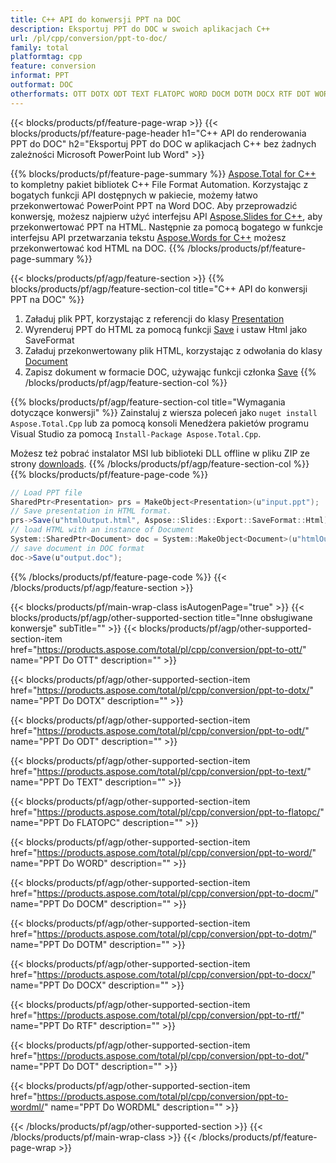 ```yaml
---
title: C++ API do konwersji PPT na DOC
description: Eksportuj PPT do DOC w swoich aplikacjach C++
url: /pl/cpp/conversion/ppt-to-doc/
family: total
platformtag: cpp
feature: conversion
informat: PPT
outformat: DOC
otherformats: OTT DOTX ODT TEXT FLATOPC WORD DOCM DOTM DOCX RTF DOT WORDML
---
```

{{< blocks/products/pf/feature-page-wrap >}}
{{< blocks/products/pf/feature-page-header h1="C++ API do renderowania PPT do DOC" h2="Eksportuj PPT do DOC w aplikacjach C++ bez żadnych zależności Microsoft PowerPoint lub Word" >}}

{{% blocks/products/pf/feature-page-summary %}}
[Aspose.Total for C++](https://products.aspose.com/total/cpp/) to kompletny pakiet bibliotek C++ File Format Automation. Korzystając z bogatych funkcji API dostępnych w pakiecie, możemy łatwo przekonwertować PowerPoint PPT na Word DOC. Aby przeprowadzić konwersję, możesz najpierw użyć interfejsu API [Aspose.Slides for C++](https://products.aspose.com/slides/cpp/), aby przekonwertować PPT na HTML. Następnie za pomocą bogatego w funkcje interfejsu API przetwarzania tekstu [Aspose.Words for C++](https://products.aspose.com/words/cpp/) możesz przekonwertować kod HTML na DOC. 
{{% /blocks/products/pf/feature-page-summary  %}}

{{< blocks/products/pf/agp/feature-section >}}
{{% blocks/products/pf/agp/feature-section-col title="C++ API do konwersji PPT na DOC" %}}
1. Załaduj plik PPT, korzystając z referencji do klasy [Presentation](https://reference.aspose.com/slides/cpp/class/aspose.slides.presentation)
2. Wyrenderuj PPT do HTML za pomocą funkcji [Save](https://reference.aspose.com/slides/cpp/class/aspose.slides.presentation#afcd59ec697bf05c10f78c3869de2ec9e) i ustaw Html jako SaveFormat
3. Załaduj przekonwertowany plik HTML, korzystając z odwołania do klasy [Document](https://reference.aspose.com/words/cpp/class/aspose.words.document)
4. Zapisz dokument w formacie DOC, używając funkcji członka [Save](https://reference.aspose.com/words/cpp/class/aspose.words.document#save_string)
{{% /blocks/products/pf/agp/feature-section-col %}}

{{% blocks/products/pf/agp/feature-section-col title="Wymagania dotyczące konwersji" %}}
Zainstaluj z wiersza poleceń jako ```nuget install Aspose.Total.Cpp``` lub za pomocą konsoli Menedżera pakietów programu Visual Studio za pomocą ```Install-Package Aspose.Total.Cpp```.

Możesz też pobrać instalator MSI lub biblioteki DLL offline w pliku ZIP ze strony [downloads](https://downloads.aspose.com/total/cpp).
{{% /blocks/products/pf/agp/feature-section-col %}}
{{% blocks/products/pf/feature-page-code %}}
```cs
// Load PPT file
SharedPtr<Presentation> prs = MakeObject<Presentation>(u"input.ppt");
// Save presentation in HTML format.
prs->Save(u"htmlOutput.html", Aspose::Slides::Export::SaveFormat::Html);
// load HTML with an instance of Document
System::SharedPtr<Document> doc = System::MakeObject<Document>(u"htmlOutput.html");
// save document in DOC format
doc->Save(u"output.doc"); 
```

{{% /blocks/products/pf/feature-page-code %}}
{{< /blocks/products/pf/agp/feature-section >}}

{{< blocks/products/pf/main-wrap-class isAutogenPage="true" >}}
{{< blocks/products/pf/agp/other-supported-section title="Inne obsługiwane konwersje" subTitle="" >}}
{{< blocks/products/pf/agp/other-supported-section-item href="https://products.aspose.com/total/pl/cpp/conversion/ppt-to-ott/" name="PPT Do OTT" description="" >}}

{{< blocks/products/pf/agp/other-supported-section-item href="https://products.aspose.com/total/pl/cpp/conversion/ppt-to-dotx/" name="PPT Do DOTX" description="" >}}

{{< blocks/products/pf/agp/other-supported-section-item href="https://products.aspose.com/total/pl/cpp/conversion/ppt-to-odt/" name="PPT Do ODT" description="" >}}

{{< blocks/products/pf/agp/other-supported-section-item href="https://products.aspose.com/total/pl/cpp/conversion/ppt-to-text/" name="PPT Do TEXT" description="" >}}

{{< blocks/products/pf/agp/other-supported-section-item href="https://products.aspose.com/total/pl/cpp/conversion/ppt-to-flatopc/" name="PPT Do FLATOPC" description="" >}}

{{< blocks/products/pf/agp/other-supported-section-item href="https://products.aspose.com/total/pl/cpp/conversion/ppt-to-word/" name="PPT Do WORD" description="" >}}

{{< blocks/products/pf/agp/other-supported-section-item href="https://products.aspose.com/total/pl/cpp/conversion/ppt-to-docm/" name="PPT Do DOCM" description="" >}}

{{< blocks/products/pf/agp/other-supported-section-item href="https://products.aspose.com/total/pl/cpp/conversion/ppt-to-dotm/" name="PPT Do DOTM" description="" >}}

{{< blocks/products/pf/agp/other-supported-section-item href="https://products.aspose.com/total/pl/cpp/conversion/ppt-to-docx/" name="PPT Do DOCX" description="" >}}

{{< blocks/products/pf/agp/other-supported-section-item href="https://products.aspose.com/total/pl/cpp/conversion/ppt-to-rtf/" name="PPT Do RTF" description="" >}}

{{< blocks/products/pf/agp/other-supported-section-item href="https://products.aspose.com/total/pl/cpp/conversion/ppt-to-dot/" name="PPT Do DOT" description="" >}}

{{< blocks/products/pf/agp/other-supported-section-item href="https://products.aspose.com/total/pl/cpp/conversion/ppt-to-wordml/" name="PPT Do WORDML" description="" >}}


{{< /blocks/products/pf/agp/other-supported-section >}}
{{< /blocks/products/pf/main-wrap-class >}}
{{< /blocks/products/pf/feature-page-wrap >}}